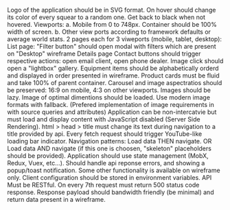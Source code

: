 Logo of the application should be in SVG format. On hover should change its color of every squear to a random one. Get back to black when not hovered.
Viewports: a. Mobile from 0 to 748px. Container should be 100% width of screen. b. Other view ports according to framework defaults or average world stats.
2 pages each for 3 viweports (mobile, tablet, desktop):
List page:
"Filter button" should open modal with filters which are present on "Desktop" wireframe
Details page
Contact buttons should trigger respective actions: open email client, open phone dealer.
Image click should open a "lightbox" gallery.
Equipment items should be alphabetically orderd and displayed in order presented in wireframe.
Product cards must be fluid and take 100% of parent container.
Carousel and image aspectratios should be preserved: 16:9 on mobile, 4:3 on other viewports.
Images should be lazy.
Image of optimal dimentions should be loaded.
Use modern image formats with fallback. (Prefered implementation of image requirements in <picture> with source queries and attributes)
Application can be non-intercatvie but must load and display content with JavaScript disabled (Server Side Rendering).
html > head > title must change its text during navigation to a title provided by api.
Every fetch request should trigger YouTube-like loading bar indicator.
Navigation patterns:
Load data THEN navigate. OR
Load data AND navigate (if this one is choosen, "skeleton" placeholders should be provided).
Application should use state management (MobX, Redux, Vuex, etc...).
Should handle api reponse errors, and showing a popup/toast notification.
Some other functionality is available on wireframe only.
Client configuration should be stored in environment variables.
API
Must be RESTful.
On every 7th request must return 500 status code response.
Response payload should bandwidth friendly (be minimal) and return data present in a wireframe.
